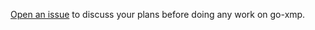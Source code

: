 [Open an issue](https://github.com/echa/go-xmp/issues/new) to discuss your
plans before doing any work on go-xmp.